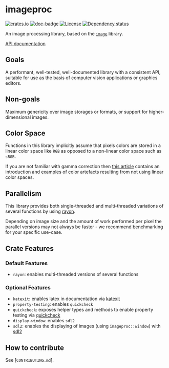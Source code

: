 # imageproc

[![crates.io](https://img.shields.io/crates/v/imageproc.svg)](https://crates.io/crates/imageproc)
[![doc-badge]][doc-link]
[![License](https://img.shields.io/badge/license-MIT-blue.svg)](https://github.com/image-rs/imageproc/blob/master/LICENSE)
[![Dependency status](https://deps.rs/repo/github/image-rs/imageproc/status.svg)](https://deps.rs/repo/github/image-rs/imageproc)

An image processing library, based on the
[`image`](https://github.com/image-rs/image) library.

[API documentation][doc-link]

[doc-badge]: https://docs.rs/imageproc/badge.svg
[doc-link]: https://docs.rs/imageproc

## Goals

A performant, well-tested, well-documented library with a consistent API, suitable for use as
the basis of computer vision applications or graphics editors.

## Non-goals

Maximum genericity over image storages or formats, or support for higher-dimensional images.

## Color Space

Functions in this library implicitly assume that pixels colors are
stored in a linear color space like `RGB` as opposed to a non-linear color
space such as `sRGB`.

If you are not familiar with gamma correction then [this article] contains
an introduction and examples of color artefacts resulting
from not using linear color spaces.

[this article]: https://blog.johnnovak.net/2016/09/21/what-every-coder-should-know-about-gamma/

## Parallelism

This library provides both single-threaded and multi-threaded variations of several functions
by using [rayon](https://github.com/rayon-rs/rayon).

Depending on image size and the amount of work performed per pixel the parallel versions may not 
always be faster - we recommend benchmarking for your specific use-case.

## Crate Features

### Default Features

- `rayon`: enables multi-threaded versions of several functions

### Optional Features

- `katexit`: enables latex in documentation via
  [katexit](https://github.com/termoshtt/katexit)
- `property-testing`: enables `quickcheck`
- `quickcheck`: exposes helper types and methods to enable property testing
  via [quickcheck](https://github.com/BurntSushi/quickcheck)
- `display-window`: enables `sdl2`
- `sdl2`: enables the displaying of images (using `imageproc::window`) with
  [sdl2](https://github.com/Rust-SDL2/rust-sdl2)

## How to contribute

See [`CONTRIBUTING.md`].